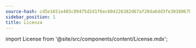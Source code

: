 ```yaml
---
source-hash: cd5e1651e403c09475d2d1f6ec604226382d67af20da6dd3fe3038067b73f64a
sidebar_position: 1
title: Licenza
---
```

import License from '@site/src/components/content/License.mdx';


<License/>